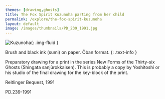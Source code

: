 ```yaml
---
themes: [drawing,ghosts]
title: The Fox Spirit Kuzunoha parting from her child
permalink: /explore/the-fox-spirit-kuzunoha
layout: default
image: /images/thumbnails/PD_239_1991.jpg
---
```


![Kuzunoha]({{site.baseurl}}/images/PD_239_1991.jpg){: .img-fluid }

Brush and black ink (sumi) on paper. Ôban format.
{: .text-info }

Preparatory drawing for a print in the series New Forms of the Thirty-six Ghosts (Shingata sanjûrokkaisen). This is probably a copy by Yoshitoshi or his studio of the final drawing for the key-block of the print.

Reitlinger Bequest, 1991

PD.239-1991
